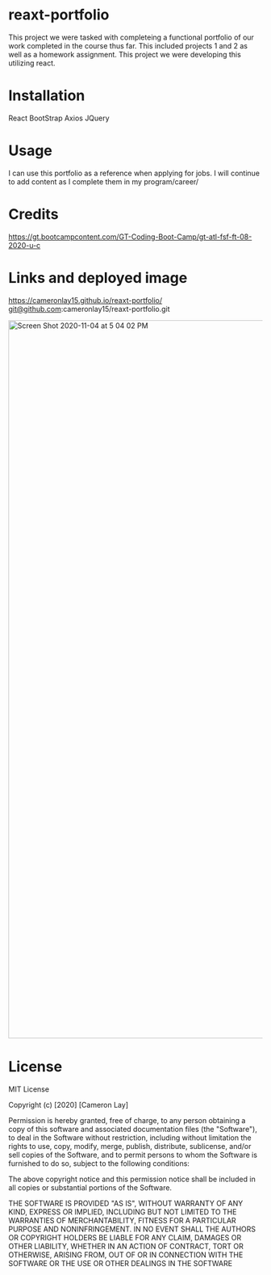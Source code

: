 # reaxt-portfolio

This project we were tasked with completeing a functional portfolio of our work completed in the course thus far. This included projects 1 and 2 as well as a homework assignment. This project we were developing this utilizing react.
# Installation
React
BootStrap
Axios
JQuery


# Usage
I can use this portfolio as a reference when applying for jobs. I will continue to add content as I complete them in my program/career/

# Credits
https://gt.bootcampcontent.com/GT-Coding-Boot-Camp/gt-atl-fsf-ft-08-2020-u-c

# Links and deployed image
https://cameronlay15.github.io/reaxt-portfolio/
git@github.com:cameronlay15/reaxt-portfolio.git

<img width="1422" alt="Screen Shot 2020-11-04 at 5 04 02 PM" src="https://user-images.githubusercontent.com/69812878/98172717-d66d3480-1ebf-11eb-85be-8397f7771f6d.png">






# License
MIT License

Copyright (c) [2020] [Cameron Lay]

Permission is hereby granted, free of charge, to any person obtaining a copy
of this software and associated documentation files (the "Software"), to deal
in the Software without restriction, including without limitation the rights
to use, copy, modify, merge, publish, distribute, sublicense, and/or sell
copies of the Software, and to permit persons to whom the Software is
furnished to do so, subject to the following conditions:

The above copyright notice and this permission notice shall be included in all
copies or substantial portions of the Software.

THE SOFTWARE IS PROVIDED "AS IS", WITHOUT WARRANTY OF ANY KIND, EXPRESS OR
IMPLIED, INCLUDING BUT NOT LIMITED TO THE WARRANTIES OF MERCHANTABILITY,
FITNESS FOR A PARTICULAR PURPOSE AND NONINFRINGEMENT. IN NO EVENT SHALL THE
AUTHORS OR COPYRIGHT HOLDERS BE LIABLE FOR ANY CLAIM, DAMAGES OR OTHER
LIABILITY, WHETHER IN AN ACTION OF CONTRACT, TORT OR OTHERWISE, ARISING FROM,
OUT OF OR IN CONNECTION WITH THE SOFTWARE OR THE USE OR OTHER DEALINGS IN THE
SOFTWARE